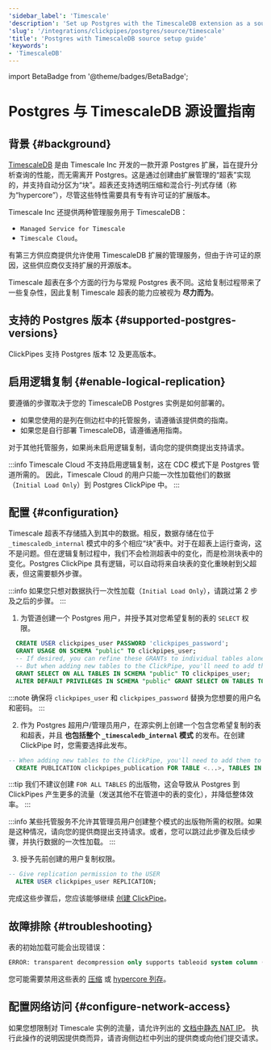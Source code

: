 ```yaml
---
'sidebar_label': 'Timescale'
'description': 'Set up Postgres with the TimescaleDB extension as a source for ClickPipes'
'slug': '/integrations/clickpipes/postgres/source/timescale'
'title': 'Postgres with TimescaleDB source setup guide'
'keywords':
- 'TimescaleDB'
---
```


import BetaBadge from '@theme/badges/BetaBadge';


# Postgres 与 TimescaleDB 源设置指南

<BetaBadge/>

## 背景 {#background}

[TimescaleDB](https://github.com/timescale/timescaledb) 是由 Timescale Inc 开发的一款开源 Postgres 扩展，旨在提升分析查询的性能，而无需离开 Postgres。这是通过创建由扩展管理的“超表”实现的，并支持自动分区为“块”。超表还支持透明压缩和混合行-列式存储（称为“hypercore”），尽管这些特性需要具有专有许可证的扩展版本。

Timescale Inc 还提供两种管理服务用于 TimescaleDB：
- `Managed Service for Timescale`
- `Timescale Cloud`。

有第三方供应商提供允许使用 TimescaleDB 扩展的管理服务，但由于许可证的原因，这些供应商仅支持扩展的开源版本。

Timescale 超表在多个方面的行为与常规 Postgres 表不同。这给复制过程带来了一些复杂性，因此复制 Timescale 超表的能力应被视为 **尽力而为**。

## 支持的 Postgres 版本 {#supported-postgres-versions}

ClickPipes 支持 Postgres 版本 12 及更高版本。

## 启用逻辑复制 {#enable-logical-replication}

要遵循的步骤取决于您的 TimescaleDB Postgres 实例是如何部署的。

- 如果您使用的是列在侧边栏中的托管服务，请遵循该提供商的指南。
- 如果您是自行部署 TimescaleDB，请遵循通用指南。

对于其他托管服务，如果尚未启用逻辑复制，请向您的提供商提出支持请求。

:::info
Timescale Cloud 不支持启用逻辑复制，这在 CDC 模式下是 Postgres 管道所需的。
因此，Timescale Cloud 的用户只能一次性加载他们的数据（`Initial Load Only`）到 Postgres ClickPipe 中。
:::

## 配置 {#configuration}

Timescale 超表不存储插入到其中的数据。相反，数据存储在位于 `_timescaledb_internal` 模式中的多个相应“块”表中。对于在超表上运行查询，这不是问题。但在逻辑复制过程中，我们不会检测超表中的变化，而是检测块表中的变化。Postgres ClickPipe 具有逻辑，可以自动将来自块表的变化重映射到父超表，但这需要额外步骤。

:::info
如果您只想对数据执行一次性加载（`Initial Load Only`），请跳过第 2 步及之后的步骤。
:::

1. 为管道创建一个 Postgres 用户，并授予其对您希望复制的表的 `SELECT` 权限。

```sql
  CREATE USER clickpipes_user PASSWORD 'clickpipes_password';
  GRANT USAGE ON SCHEMA "public" TO clickpipes_user;
  -- If desired, you can refine these GRANTs to individual tables alone, instead of the entire schema
  -- But when adding new tables to the ClickPipe, you'll need to add them to the user as well.
  GRANT SELECT ON ALL TABLES IN SCHEMA "public" TO clickpipes_user;
  ALTER DEFAULT PRIVILEGES IN SCHEMA "public" GRANT SELECT ON TABLES TO clickpipes_user;
```

:::note
确保将 `clickpipes_user` 和 `clickpipes_password` 替换为您想要的用户名和密码。
:::

2. 作为 Postgres 超用户/管理员用户，在源实例上创建一个包含您希望复制的表和超表，并且 **也包括整个 `_timescaledb_internal` 模式** 的发布。在创建 ClickPipe 时，您需要选择此发布。

```sql
-- When adding new tables to the ClickPipe, you'll need to add them to the publication as well manually. 
  CREATE PUBLICATION clickpipes_publication FOR TABLE <...>, TABLES IN SCHEMA _timescaledb_internal;
```

:::tip
我们不建议创建 `FOR ALL TABLES` 的出版物，这会导致从 Postgres 到 ClickPipes 产生更多的流量（发送其他不在管道中的表的变化），并降低整体效率。
::: 

:::info
某些托管服务不允许其管理员用户创建整个模式的出版物所需的权限。如果是这种情况，请向您的提供商提出支持请求。或者，您可以跳过此步骤及后续步骤，并执行数据的一次性加载。
:::

3. 授予先前创建的用户复制权限。

```sql
-- Give replication permission to the USER
  ALTER USER clickpipes_user REPLICATION;
```

完成这些步骤后，您应该能够继续 [创建 ClickPipe](../index.md)。

## 故障排除 {#troubleshooting}

表的初始加载可能会出现错误：

```sql
ERROR: transparent decompression only supports tableoid system column (SQLSTATE 42P10)
```

您可能需要禁用这些表的 [压缩](https://docs.timescale.com/api/latest/compression/decompress_chunk) 或 [hypercore 列存](https://docs.timescale.com/api/latest/hypercore/convert_to_rowstore)。

## 配置网络访问 {#configure-network-access}

如果您想限制对 Timescale 实例的流量，请允许列出的 [文档中静态 NAT IP](../../index.md#list-of-static-ips)。
执行此操作的说明因提供商而异，请咨询侧边栏中列出的提供商或向他们提交请求。
